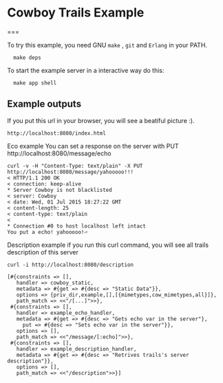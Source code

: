# Cowboy Trails Example
===

To try this example, you need GNU `make` , `git` and `Erlang` in your PATH.

```
  make deps
```

To start the example server in a interactive way do this:
```
  make app shell
```

Example outputs
---------------

If you put this url in your browser, you will see a beatiful picture :).
```
http://localhost:8080/index.html
```

Eco example
You can set a response on the server with PUT http://localhost:8080/message/echo
```
curl -v -H "Content-Type: text/plain" -X PUT http://localhost:8080/message/yahooooo!!!
< HTTP/1.1 200 OK
< connection: keep-alive
* Server Cowboy is not blacklisted
< server: Cowboy
< date: Wed, 01 Jul 2015 18:27:22 GMT
< content-length: 25
< content-type: text/plain
<
* Connection #0 to host localhost left intact
You put a echo! yahooooo!⏎
```

Description example
if you run this curl command, you will see all trails description of this server
```
curl -i http://localhost:8080/description

[#{constraints => [],
   handler => cowboy_static,
   metadata => #{get => #{desc => "Static Data"}},
   options => {priv_dir,example,[],[{mimetypes,cow_mimetypes,all}]},
   path_match => <<"/[...]">>},
 #{constraints => [],
   handler => example_echo_handler,
   metadata => #{get => #{desc => "Gets echo var in the server"},
     put => #{desc => "Sets echo var in the server"}},
   options => [],
   path_match => <<"/message/[:echo]">>},
 #{constraints => [],
   handler => example_description_handler,
   metadata => #{get => #{desc => "Retrives trails's server description"}},
   options => [],
   path_match => <<"/description">>}]
```

